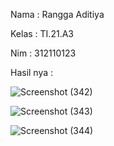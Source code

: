 Nama : Rangga Aditiya

Kelas : TI.21.A3

Nim : 312110123

Hasil nya : 

![Screenshot (342)](https://github.com/Ranggaaditiya/Lab7_web/assets/127511355/1f379108-75b5-4e5f-a114-215b3725f265)

![Screenshot (343)](https://github.com/Ranggaaditiya/Lab7_web/assets/127511355/c9851e03-34f9-44fe-8e73-2adffa64586f)

![Screenshot (344)](https://github.com/Ranggaaditiya/Lab7_web/assets/127511355/26c1554b-4cdd-4d1d-90a0-f166e2e78b47)


